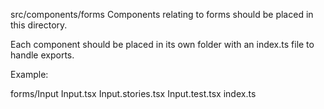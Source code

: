 src/components/forms
Components relating to forms should be placed in this directory.

Each component should be placed in its own folder with an index.ts file to handle exports.

Example:

forms/Input
Input.tsx
Input.stories.tsx
Input.test.tsx
index.ts
